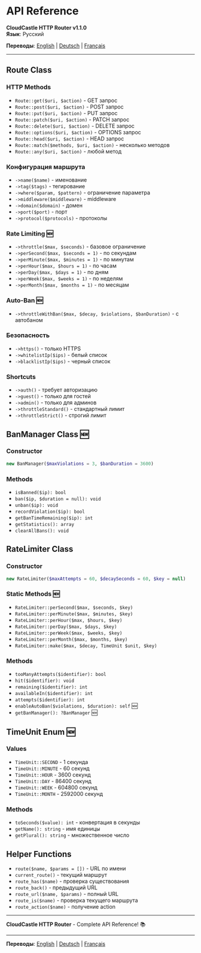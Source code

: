 # API Reference

**CloudCastle HTTP Router v1.1.0**  
**Язык**: Русский

**Переводы**: [English](../../en/documentation/api-reference.md) | [Deutsch](../../de/documentation/api-reference.md) | [Français](../../fr/documentation/api-reference.md)

---

## Route Class

### HTTP Methods
- `Route::get($uri, $action)` - GET запрос
- `Route::post($uri, $action)` - POST запрос
- `Route::put($uri, $action)` - PUT запрос
- `Route::patch($uri, $action)` - PATCH запрос
- `Route::delete($uri, $action)` - DELETE запрос
- `Route::options($uri, $action)` - OPTIONS запрос
- `Route::head($uri, $action)` - HEAD запрос
- `Route::match($methods, $uri, $action)` - несколько методов
- `Route::any($uri, $action)` - любой метод

### Конфигурация маршрута
- `->name($name)` - именование
- `->tag($tags)` - тегирование
- `->where($param, $pattern)` - ограничение параметра
- `->middleware($middleware)` - middleware
- `->domain($domain)` - домен
- `->port($port)` - порт
- `->protocol($protocols)` - протоколы

### Rate Limiting 🆕
- `->throttle($max, $seconds)` - базовое ограничение
- `->perSecond($max, $seconds = 1)` - по секундам
- `->perMinute($max, $minutes = 1)` - по минутам
- `->perHour($max, $hours = 1)` - по часам
- `->perDay($max, $days = 1)` - по дням
- `->perWeek($max, $weeks = 1)` - по неделям
- `->perMonth($max, $months = 1)` - по месяцам

### Auto-Ban 🆕
- `->throttleWithBan($max, $decay, $violations, $banDuration)` - с автобаном

### Безопасность
- `->https()` - только HTTPS
- `->whitelistIp($ips)` - белый список
- `->blacklistIp($ips)` - черный список

### Shortcuts
- `->auth()` - требует авторизацию
- `->guest()` - только для гостей
- `->admin()` - только для админов
- `->throttleStandard()` - стандартный лимит
- `->throttleStrict()` - строгий лимит

## BanManager Class 🆕

### Constructor
```php
new BanManager($maxViolations = 3, $banDuration = 3600)
```

### Methods
- `isBanned($ip): bool`
- `ban($ip, $duration = null): void`
- `unban($ip): void`
- `recordViolation($ip): bool`
- `getBanTimeRemaining($ip): int`
- `getStatistics(): array`
- `clearAllBans(): void`

## RateLimiter Class

### Constructor
```php
new RateLimiter($maxAttempts = 60, $decaySeconds = 60, $key = null)
```

### Static Methods 🆕
- `RateLimiter::perSecond($max, $seconds, $key)`
- `RateLimiter::perMinute($max, $minutes, $key)`
- `RateLimiter::perHour($max, $hours, $key)`
- `RateLimiter::perDay($max, $days, $key)`
- `RateLimiter::perWeek($max, $weeks, $key)`
- `RateLimiter::perMonth($max, $months, $key)`
- `RateLimiter::make($max, $decay, TimeUnit $unit, $key)`

### Methods
- `tooManyAttempts($identifier): bool`
- `hit($identifier): void`
- `remaining($identifier): int`
- `availableIn($identifier): int`
- `attempts($identifier): int`
- `enableAutoBan($violations, $duration): self` 🆕
- `getBanManager(): ?BanManager` 🆕

## TimeUnit Enum 🆕

### Values
- `TimeUnit::SECOND` - 1 секунда
- `TimeUnit::MINUTE` - 60 секунд
- `TimeUnit::HOUR` - 3600 секунд
- `TimeUnit::DAY` - 86400 секунд
- `TimeUnit::WEEK` - 604800 секунд
- `TimeUnit::MONTH` - 2592000 секунд

### Methods
- `toSeconds($value): int` - конвертация в секунды
- `getName(): string` - имя единицы
- `getPlural(): string` - множественное число

## Helper Functions

- `route($name, $params = [])` - URL по имени
- `current_route()` - текущий маршрут
- `route_has($name)` - проверка существования
- `route_back()` - предыдущий URL
- `route_url($name, $params)` - полный URL
- `route_is($name)` - проверка текущего маршрута
- `route_action($name)` - получение action

---

**CloudCastle HTTP Router** - Complete API Reference! 📚

---

**Переводы**: [English](../../en/documentation/api-reference.md) | [Deutsch](../../de/documentation/api-reference.md) | [Français](../../fr/documentation/api-reference.md)
